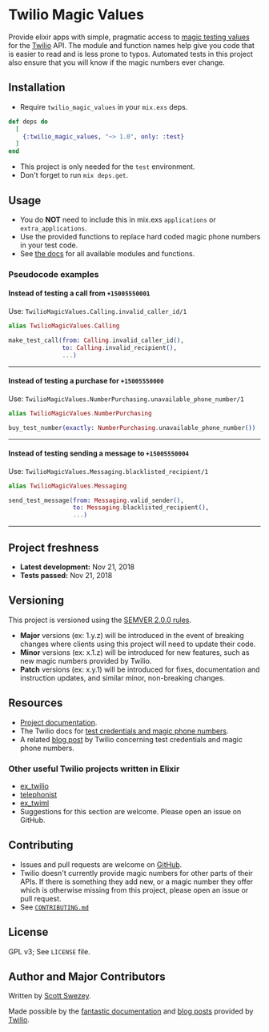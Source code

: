 # Twilio Magic Values

Provide elixir apps with simple, pragmatic access to [magic testing values](https://www.twilio.com/docs/iam/test-credentials) for the [Twilio](https://www.twilio.com) API. The module and function names help give you code that is easier to read and is less prone to typos. Automated tests in this project also ensure that you will know if the magic numbers ever change.

## Installation

- Require `twilio_magic_values` in your `mix.exs` deps.

```elixir
def deps do
  [
    {:twilio_magic_values, "~> 1.0", only: :test}
  ]
end
```

- This project is only needed for the `test` environment.
- Don't forget to run `mix deps.get`.

## Usage

- You do **NOT** need to include this in mix.exs `applications` or `extra_applications`.
- Use the provided functions to replace hard coded magic phone numbers in your test code.
- See [the docs](https://hexdocs.pm/twilio_magic_values) for all available modules and functions.

### Pseudocode examples

#### Instead of testing a call from `+15005550001`

Use: `TwilioMagicValues.Calling.invalid_caller_id/1`

```elixir
alias TwilioMagicValues.Calling

make_test_call(from: Calling.invalid_caller_id(),
               to: Calling.invalid_recipient(),
               ...)
```

---

#### Instead of testing a purchase for `+15005550000`

Use: `TwilioMagicValues.NumberPurchasing.unavailable_phone_number/1`

```elixir
alias TwilioMagicValues.NumberPurchasing

buy_test_number(exactly: NumberPurchasing.unavailable_phone_number())
```

---

#### Instead of testing sending a message to `+15005550004`

Use: `TwilioMagicValues.Messaging.blacklisted_recipient/1`

```elixir
alias TwilioMagicValues.Messaging

send_test_message(from: Messaging.valid_sender(),
                  to: Messaging.blacklisted_recipient(),
                  ...)
```

---

## Project freshness

- **Latest development:** Nov 21, 2018
- **Tests passed:** Nov 21, 2018

## Versioning

This project is versioned using the [SEMVER 2.0.0 rules](https://semver.org).

- **Major** versions (ex: 1.y.z) will be introduced in the event of breaking changes where clients using this project will need to update their code.
- **Minor** versions (ex: x.1.z) will be introduced for new features, such as new magic numbers provided by Twilio.
- **Patch** versions (ex: x.y.1) will be introduced for fixes, documentation and instruction updates, and similar minor, non-breaking changes.

## Resources

- [Project documentation](https://hexdocs.pm/twilio_magic_values).
- The Twilio docs for [test credentials and magic phone numbers](https://www.twilio.com/docs/iam/test-credentials).
- A related [blog post](https://www.twilio.com/blog/2018/04/twilio-test-credentials-magic-numbers.html) by Twilio concerning test credentials and magic phone numbers.

### Other useful Twilio projects written in Elixir

- [ex_twilio](https://github.com/danielberkompas/ex_twilio)
- [telephonist](https://github.com/danielberkompas/telephonist)
- [ex_twiml](https://github.com/danielberkompas/ex_twiml)
- Suggestions for this section are welcome. Please open an issue on GitHub.

## Contributing

- Issues and pull requests are welcome on [GitHub](https://github.com/scottswezey/twilio_magic_values).
- Twilio doesn't currently provide magic numbers for other parts of their APIs. If there is something they add new, or a magic number they offer which is otherwise missing from this project, please open an issue or pull request.
- See [`CONTRIBUTING.md`](https://github.com/scottswezey/twilio_magic_values/blob/master/CONTRIBUTING.md)

## License

GPL v3; See `LICENSE` file.

## Author and Major Contributors

Written by [Scott Swezey](https://github.com/scottswezey).

Made possible by the [fantastic documentation](https://www.twilio.com/docs/iam/test-credentials) and [blog posts](https://www.twilio.com/blog/2018/04/twilio-test-credentials-magic-numbers.html) provided by [Twilio](https://www.twilio.com).
